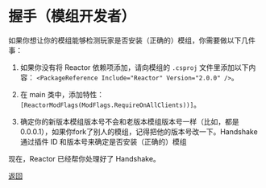 # 握手（模组开发者）

如果你想让你的模组能够检测玩家是否安装（正确的）模组，你需要做以下几件事：

1. 如果你没有将 Reactor 依赖项添加，请向模组的 `.csproj` 文件里添加以下内容： `<PackageReference Include="Reactor" Version="2.0.0" />`。

2. 在 main 类中，添加特性： `[ReactorModFlags(ModFlags.RequireOnAllClients))]`。

3. 确定你的新版本模组版本号不会和老版本模组版本号一样（比如，都是0.0.0.1），如果你fork了别人的模组，记得把他的版本号改一下。Handshake 通过插件 ID 和版本号来确定是否安装（正确的）模组 

现在，Reactor 已经帮你处理好了 Handshake。

[返回](/docs/guides/handshake.md)